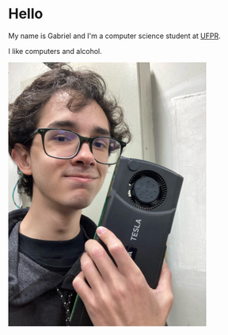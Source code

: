 <!-- Gabriel :: 2025-01-04 09:31:00 -->

<a rel="me" href="https://mstdn.social/@gboncoffee"></a>

# Hello

My name is Gabriel and I'm a computer science student at
[UFPR](https://web.inf.ufpr.br/dinf/).

I like computers and alcohol.

![Me holding a Nvidia Tesla](/static/profile.png)
